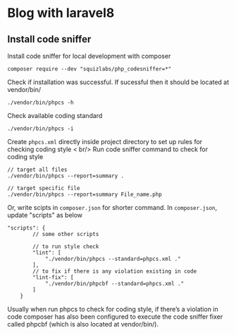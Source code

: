 
# Blog with laravel8

## Install code sniffer

Install code sniffer for local development with composer
```
composer require --dev "squizlabs/php_codesniffer=*"
```

Check if installation was successful. If sucessful then it should be located at vendor/bin/
```
./vendor/bin/phpcs -h
```

Check available coding standard
```
./vendor/bin/phpcs -i
```

Create `phpcs.xml` directly inside project directory to set up rules for checking coding style
< br/>
Run code sniffer command to check for coding style
```
// target all files
./vendor/bin/phpcs --report=summary .

// target specific file
./vendor/bin/phpcs --report=summary File_name.php
```

Or, write scipts in `composer.json` for shorter command. In `composer.json`, update "scripts" as below
```
"scripts": {
        // some other scripts

        // to run style check
        "lint": [
            "./vendor/bin/phpcs --standard=phpcs.xml ."
        ],
        // to fix if there is any violation existing in code
        "lint-fix": [
            "./vendor/bin/phpcbf --standard=phpcs.xml ."
        ]
    }
```
Usually when run phpcs to check for coding style, if there’s a violation in code composer has also been configured to execute the code sniffer fixer called phpcbf (which is also located at vendor/bin/). 

